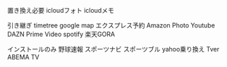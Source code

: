 置き換え必要
icloudフォト
icloudメモ

引き継ぎ
timetree
google map
エクスプレス予約
Amazon Photo
Youtube
DAZN
Prime Video
spotify
楽天GORA

インストールのみ
野球速報
スポーツナビ
スポーツブル
yahoo乗り換え
Tver
ABEMA TV

